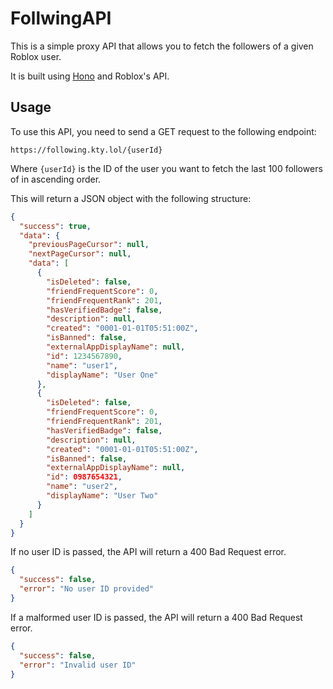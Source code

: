 # FollwingAPI

This is a simple proxy API that allows you to fetch the followers of a given Roblox user.

It is built using [Hono](https://hono.dev/) and Roblox's API.

## Usage

To use this API, you need to send a GET request to the following endpoint:

```
https://following.kty.lol/{userId}
```

Where `{userId}` is the ID of the user you want to fetch the last 100 followers of in ascending order.

This will return a JSON object with the following structure:

```json
{
  "success": true,
  "data": {
    "previousPageCursor": null,
    "nextPageCursor": null,
    "data": [
      {
        "isDeleted": false,
        "friendFrequentScore": 0,
        "friendFrequentRank": 201,
        "hasVerifiedBadge": false,
        "description": null,
        "created": "0001-01-01T05:51:00Z",
        "isBanned": false,
        "externalAppDisplayName": null,
        "id": 1234567890,
        "name": "user1",
        "displayName": "User One"
      },
      {
        "isDeleted": false,
        "friendFrequentScore": 0,
        "friendFrequentRank": 201,
        "hasVerifiedBadge": false,
        "description": null,
        "created": "0001-01-01T05:51:00Z",
        "isBanned": false,
        "externalAppDisplayName": null,
        "id": 0987654321,
        "name": "user2",
        "displayName": "User Two"
      }
    ]
  }
}
```

If no user ID is passed, the API will return a 400 Bad Request error.

```json
{
  "success": false,
  "error": "No user ID provided"
}
```

If a malformed user ID is passed, the API will return a 400 Bad Request error.

```json
{
  "success": false,
  "error": "Invalid user ID"
}
```

